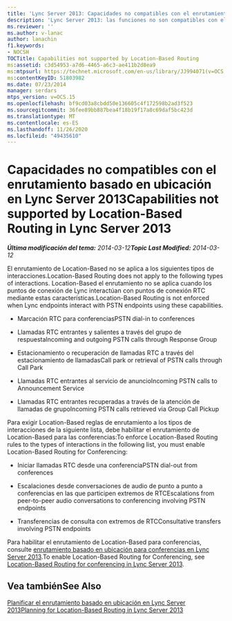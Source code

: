 ```yaml
---
title: 'Lync Server 2013: Capacidades no compatibles con el enrutamiento basado en ubicación'
description: 'Lync Server 2013: las funciones no son compatibles con el enrutamiento de Location-Based.'
ms.reviewer: ''
ms.author: v-lanac
author: lanachin
f1.keywords:
- NOCSH
TOCTitle: Capabilities not supported by Location-Based Routing
ms:assetid: c3d54953-a7d6-4465-a6c3-ae411b2d8ea9
ms:mtpsurl: https://technet.microsoft.com/en-us/library/JJ994071(v=OCS.15)
ms:contentKeyID: 51803982
ms.date: 07/23/2014
manager: serdars
mtps_version: v=OCS.15
ms.openlocfilehash: bf9cd03a8cbdd50e136605c4f172598b2ad3f523
ms.sourcegitcommit: 36fee89bb887bea4f18b19f17a8c69daf5bc423d
ms.translationtype: MT
ms.contentlocale: es-ES
ms.lasthandoff: 11/26/2020
ms.locfileid: "49435610"
---
```

# <a name="capabilities-not-supported-by-location-based-routing-in-lync-server-2013"></a><span data-ttu-id="8d276-103">Capacidades no compatibles con el enrutamiento basado en ubicación en Lync Server 2013</span><span class="sxs-lookup"><span data-stu-id="8d276-103">Capabilities not supported by Location-Based Routing in Lync Server 2013</span></span>

<div data-xmlns="http://www.w3.org/1999/xhtml">

<div class="topic" data-xmlns="http://www.w3.org/1999/xhtml" data-msxsl="urn:schemas-microsoft-com:xslt" data-cs="https://msdn.microsoft.com/">

<div data-asp="https://msdn2.microsoft.com/asp">



</div>

<div id="mainSection">

<div id="mainBody"><span data-ttu-id="8d276-104">

<span> </span></span><span class="sxs-lookup"><span data-stu-id="8d276-104">

<span> </span></span></span>

<span data-ttu-id="8d276-105">_**Última modificación del tema:** 2014-03-12_</span><span class="sxs-lookup"><span data-stu-id="8d276-105">_**Topic Last Modified:** 2014-03-12_</span></span>

<span data-ttu-id="8d276-106">El enrutamiento de Location-Based no se aplica a los siguientes tipos de interacciones.</span><span class="sxs-lookup"><span data-stu-id="8d276-106">Location-Based Routing does not apply to the following types of interactions.</span></span> <span data-ttu-id="8d276-107">Location-Based el enrutamiento no se aplica cuando los puntos de conexión de Lync interactúan con puntos de conexión RTC mediante estas características.</span><span class="sxs-lookup"><span data-stu-id="8d276-107">Location-Based Routing is not enforced when Lync endpoints interact with PSTN endpoints using these capabilities.</span></span>

  - <span data-ttu-id="8d276-108">Marcación RTC para conferencias</span><span class="sxs-lookup"><span data-stu-id="8d276-108">PSTN dial-in to conferences</span></span>

  - <span data-ttu-id="8d276-109">Llamadas RTC entrantes y salientes a través del grupo de respuesta</span><span class="sxs-lookup"><span data-stu-id="8d276-109">Incoming and outgoing PSTN calls through Response Group</span></span>

  - <span data-ttu-id="8d276-110">Estacionamiento o recuperación de llamadas RTC a través del estacionamiento de llamadas</span><span class="sxs-lookup"><span data-stu-id="8d276-110">Call park or retrieval of PSTN calls through Call Park</span></span>

  - <span data-ttu-id="8d276-111">Llamadas RTC entrantes al servicio de anuncio</span><span class="sxs-lookup"><span data-stu-id="8d276-111">Incoming PSTN calls to Announcement Service</span></span>

  - <span data-ttu-id="8d276-112">Llamadas RTC entrantes recuperadas a través de la atención de llamadas de grupo</span><span class="sxs-lookup"><span data-stu-id="8d276-112">Incoming PSTN calls retrieved via Group Call Pickup</span></span>

<span data-ttu-id="8d276-113">Para exigir Location-Based reglas de enrutamiento a los tipos de interacciones de la siguiente lista, debe habilitar el enrutamiento de Location-Based para las conferencias:</span><span class="sxs-lookup"><span data-stu-id="8d276-113">To enforce Location-Based Routing rules to the types of interactions in the following list, you must enable Location-Based Routing for Conferencing:</span></span>

  - <span data-ttu-id="8d276-114">Iniciar llamadas RTC desde una conferencia</span><span class="sxs-lookup"><span data-stu-id="8d276-114">PSTN dial-out from conferences</span></span>

  - <span data-ttu-id="8d276-115">Escalaciones desde conversaciones de audio de punto a punto a conferencias en las que participen extremos de RTC</span><span class="sxs-lookup"><span data-stu-id="8d276-115">Escalations from peer-to-peer audio conversations to conferencing involving PSTN endpoints</span></span>

  - <span data-ttu-id="8d276-116">Transferencias de consulta con extremos de RTC</span><span class="sxs-lookup"><span data-stu-id="8d276-116">Consultative transfers involving PSTN endpoints</span></span>

<span data-ttu-id="8d276-117">Para habilitar el enrutamiento de Location-Based para conferencias, consulte [enrutamiento basado en ubicación para conferencias en Lync Server 2013](lync-server-2013-location-based-routing-for-conferencing.md).</span><span class="sxs-lookup"><span data-stu-id="8d276-117">To enable Location-Based Routing for Conferencing, see [Location-Based Routing for conferencing in Lync Server 2013](lync-server-2013-location-based-routing-for-conferencing.md).</span></span>

<div>

## <a name="see-also"></a><span data-ttu-id="8d276-118">Vea también</span><span class="sxs-lookup"><span data-stu-id="8d276-118">See Also</span></span>


[<span data-ttu-id="8d276-119">Planificar el enrutamiento basado en ubicación en Lync Server 2013</span><span class="sxs-lookup"><span data-stu-id="8d276-119">Planning for Location-Based Routing in Lync Server 2013</span></span>](lync-server-2013-planning-for-location-based-routing.md)  
  

<span data-ttu-id="8d276-120"></div>

</div>

<span> </span>

</div>

</div>

</span><span class="sxs-lookup"><span data-stu-id="8d276-120"></div>

</div>

<span> </span>

</div>

</div>

</span></span></div>

